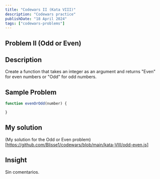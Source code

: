 ```yaml
---
title: "Codewars II (Kata VIII)"
description: "Codewars practice"
publishDate: "18 April 2024"
tags: ["codewars-problems"]
---
```


## Problem II (Odd or Even)
## Description
Create a function that takes an integer as an argument and returns "Even" for even numbers or "Odd" for odd numbers.
## Sample Problem
```js
function evenOrOdd(number) {

}
```
## My solution
(My solution for the Odd or Even problem)[https://github.com/Blisse1/codewars/blob/main/kata-VIII/odd-even.js]
## Insight
Sin comentarios.
